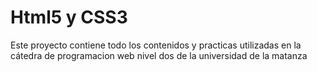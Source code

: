 # Html5 y CSS3

Este proyecto contiene todo los contenidos y practicas utilizadas en la cátedra de programacion web nivel dos de la universidad de la matanza

